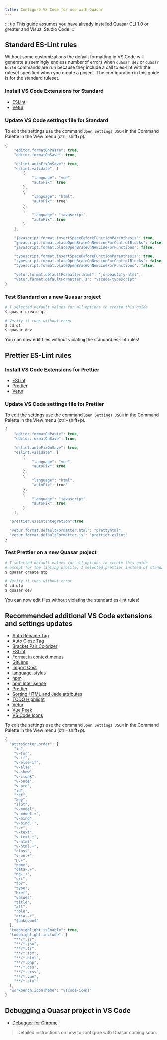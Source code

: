 ```yaml
---
title: Configure VS Code for use with Quasar
---
```


::: tip
This guide assumes you have already installed Quasar CLI 1.0 or greater and Visual Studio Code.
:::

## Standard ES-Lint rules

Without some customizations the default formatting in VS Code will generate a seemingly endless number of errors when `quasar dev` or `quasar build` commands are run because they include a call to es-lint with the ruleset specified when you create a project. The configuration in this guide is for the standard ruleset.

### Install VS Code Extensions for Standard

- [ESLint](https://marketplace.visualstudio.com/items?itemName=dbaeumer.vscode-eslint)
- [Vetur](https://marketplace.visualstudio.com/items?itemName=octref.vetur)

### Update VS Code settings file for Standard

To edit the settings use the command `Open Settings JSON` in the Command Palette in the View menu (ctrl+shift+p).

```js
{
    "editor.formatOnPaste": true,
    "editor.formatOnSave": true,

    "eslint.autoFixOnSave": true,
    "eslint.validate": [
        {
            "language": "vue",
            "autoFix": true
        },
        {
            "language": "html",
            "autoFix": true"
        },
        {
            "language": "javascript",
            "autoFix": true
        }
    ],

    "javascript.format.insertSpaceBeforeFunctionParenthesis": true,
    "javascript.format.placeOpenBraceOnNewLineForControlBlocks": false,
    "javascript.format.placeOpenBraceOnNewLineForFunctions": false,

    "typescript.format.insertSpaceBeforeFunctionParenthesis": true,
    "typescript.format.placeOpenBraceOnNewLineForControlBlocks": false,
    "typescript.format.placeOpenBraceOnNewLineForFunctions": false,

    "vetur.format.defaultFormatter.html": "js-beautify-html",
    "vetur.format.defaultFormatter.js": "vscode-typescript"
}
```

### Test Standard on a new Quasar project

```bash
# I selected default values for all options to create this guide
$ quasar create qt

# Verify it runs without error
$ cd qt
$ quasar dev
```

You can now edit files without violating the standard es-lint rules!

## Prettier ES-Lint rules

### Install VS Code Extensions for Prettier

- [ESLint](https://marketplace.visualstudio.com/items?itemName=dbaeumer.vscode-eslint)
- [Prettier](https://marketplace.visualstudio.com/items?itemName=esbenp.prettier-vscode)
- [Vetur](https://marketplace.visualstudio.com/items?itemName=octref.vetur)

### Update VS Code settings file for Prettier

To edit the settings use the command `Open Settings JSON` in the Command Palette in the View menu (ctrl+shift+p).

```js
{
    "editor.formatOnPaste": true,
    "editor.formatOnSave": true,

    "eslint.autoFixOnSave": true,
    "eslint.validate": [
        {
            "language": "vue",
            "autoFix": true
        },
        {
            "language": "html",
            "autoFix": true"
        },
        {
            "language": "javascript",
            "autoFix": true
        }
    ],

  "prettier.eslintIntegration":true,

  "vetur.format.defaultFormatter.html": "prettyhtml",
  "vetur.format.defaultFormatter.js": "prettier-eslint"
}
```

### Test Prettier on a new Quasar project

```bash
# I selected default values for all options to create this guide
# except for the linting profile, I selected prettier instead of standard
$ quasar create qtp

# Verify it runs without error
$ cd qtp
$ quasar dev
```

You can now edit files without violating the standard es-lint rules!

## Recommended additional VS Code extensions and settings updates

- [Auto Rename Tag](https://marketplace.visualstudio.com/items?itemName=formulahendry.auto-rename-tag)
- [Auto Close Tag](https://marketplace.visualstudio.com/items?itemName=formulahendry.auto-close-tag)
- [Bracket Pair Colorizer](https://marketplace.visualstudio.com/items?itemName=CoenraadS.bracket-pair-colorizer)
- [ESLint](https://marketplace.visualstudio.com/items?itemName=dbaeumer.vscode-eslint)
- [Format in context menus](https://marketplace.visualstudio.com/items?itemName=lacroixdavid1.vscode-format-context-menu)
- [GitLens](https://marketplace.visualstudio.com/items?itemName=eamodio.gitlens)
- [Import Cost](https://marketplace.visualstudio.com/items?itemName=wix.vscode-import-cost)
- [language-stylus](https://marketplace.visualstudio.com/items?itemName=sysoev.language-stylus)
- [npm](https://marketplace.visualstudio.com/items?itemName=eg2.vscode-npm-script)
- [npm Intellisense](https://marketplace.visualstudio.com/items?itemName=christian-kohler.npm-intellisense)
- [Prettier](https://marketplace.visualstudio.com/items?itemName=esbenp.prettier-vscode)
- [Sorting HTML and Jade attributes](https://marketplace.visualstudio.com/items?itemName=mrmlnc.vscode-attrs-sorter)
- [TODO Highlight](https://marketplace.visualstudio.com/items?itemName=wayou.vscode-todo-highlight)
- [Vetur](https://marketplace.visualstudio.com/items?itemName=octref.vetur)
- [Vue Peek](https://marketplace.visualstudio.com/items?itemName=dariofuzinato.vue-peek)
- [VS Code Icons](https://marketplace.visualstudio.com/items?itemName=robertohuertasm.vscode-icons)

To edit the settings use the command `Open Settings JSON` in the Command Palette in the View menu (ctrl+shift+p).

```js
{
  "attrsSorter.order": [
    "is",
    "v-for",
    "v-if",
    "v-else-if",
    "v-else",
    "v-show",
    "v-cloak",
    "v-once",
    "v-pre",
    "id",
    "ref",
    "key",
    "slot",
    "v-model",
    "v-model.+",
    "v-bind",
    "v-bind.+",
    ":.+",
    "v-text",
    "v-text.+",
    "v-html",
    "v-html.+",
    "class",
    "v-on.+",
    "@.+",
    "name",
    "data-.+",
    "ng-.+",
    "src",
    "for",
    "type",
    "href",
    "values",
    "title",
    "alt",
    "role",
    "aria-.+",
    "$unknown$"
  ],
  "todohighlight.isEnable": true,
  "todohighlight.include": [
    "**/*.js",
    "**/*.jsx",
    "**/*.ts",
    "**/*.tsx",
    "**/*.html",
    "**/*.php",
    "**/*.css",
    "**/*.scss",
    "**/*.vue",
    "**/*.styl"
  ],
  "workbench.iconTheme": "vscode-icons"
}
```

## Debugging a Quasar project in VS Code

- [Debugger for Chrome](https://marketplace.visualstudio.com/items?itemName=msjsdiag.debugger-for-chrome)

> Detailed instructions on how to configure with Quasar coming soon.
